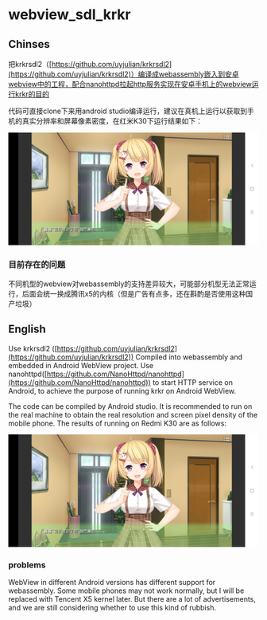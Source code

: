 # webview_sdl_krkr
## Chinses
把krkrsdl2（[https://github.com/uyjulian/krkrsdl2](https://github.com/uyjulian/krkrsdl2)）编译成webassembly嵌入到安卓webview中的工程，配合nanohttpd拉起http服务实现在安卓手机上的webview运行krkr的目的

代码可直接clone下来用android studio编译运行，建议在真机上运行以获取到手机的真实分辨率和屏幕像素密度，在红米K30下运行结果如下：

![image](https://github.com/Yamilemon/webview_sdl_krkr/blob/master/Screenshot_2021-02-02-13-07-57-290_com.sora.webvi.jpg)

### 目前存在的问题
不同机型的webview对webassembly的支持差异较大，可能部分机型无法正常运行，后面会统一换成腾讯x5的内核（但是广告有点多，还在斟酌是否使用这种国产垃圾）

## English
Use krkrsdl2 ([https://github.com/uyjulian/krkrsdl2](https://github.com/uyjulian/krkrsdl2)) Compiled into webassembly and embedded in Android WebView project. Use nanohttpd([https://github.com/NanoHttpd/nanohttpd](https://github.com/NanoHttpd/nanohttpd)) to start HTTP service on Android, to achieve the purpose of running krkr on Android WebView.

The code can be compiled by Android studio. It is recommended to run on the real machine to obtain the real resolution and screen pixel density of the mobile phone. The results of running on Redmi K30 are as follows:

![image](https://github.com/Yamilemon/webview_sdl_krkr/blob/master/Screenshot_2021-02-02-13-07-57-290_com.sora.webvi.jpg)

### problems
WebView in different Android versions has different support for webassembly. Some mobile phones may not work normally, but I will be replaced with Tencent X5 kernel later. But there are a lot of advertisements, and we are still considering whether to use this kind of rubbish.
